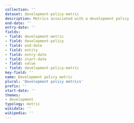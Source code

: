 ```yaml
---
collection: ''
dataset: development-policy-metric
description: Metrics associated with a development policy
end-date: ''
entry-date: ''
fields:
- field: development-metric
- field: development-policy
- field: end-date
- field: entity
- field: entry-date
- field: start-date
- field: value
- field: development-policy-metric
key-field: ''
name: Development policy metric
plural: 'Development policy metrics'
prefix: ''
start-date: ''
themes:
- development
typology: metric
wikidata: ''
wikipedia: ''
---
```

